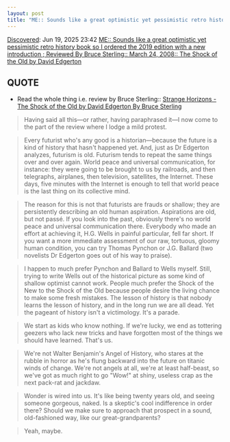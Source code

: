 ```yaml
---
layout: post
title: "ME:: Sounds like a great optimistic yet pessimistic retro history book so I ordered the 2019 edition with a new introduction ; Reviewed By Bruce Sterling:: March 24, 2008:: The Shock of the Old by David Edgerton"
---
```

[Discovered](http://rolandtanglao.com/2020/07/29/p1-blogthis-checkvist-list-links-to-blog/): Jun 19, 2025 23:42 [ME:: Sounds like a great optimistic yet pessimistic retro history book so I ordered the 2019 edition with a new introduction ; Reviewed By Bruce Sterling:: March 24, 2008:: The Shock of the Old by David Edgerton](http://strangehorizons.com/wordpress/non-fiction/reviews/the-shock-of-the-old-by-david-edgerton/)

## QUOTE
* Read the whole thing i.e. review by Bruce Sterling:: [Strange Horizons - The Shock of the Old by David Edgerton By Bruce Sterling](http://strangehorizons.com/wordpress/non-fiction/reviews/the-shock-of-the-old-by-david-edgerton/)

>Having said all this—or rather, having paraphrased it—I now come to the part of the review where I lodge a mild protest.

>Every futurist who's any good is a historian—because the future is a kind of history that hasn't happened yet. And, just as Dr Edgerton analyzes, futurism is old. Futurism tends to repeat the same things over and over again. World peace and universal communication, for instance: they were going to be brought to us by railroads, and then telegraphs, airplanes, then television, satellites, the Internet. These days, five minutes with the Internet is enough to tell that world peace is the last thing on its collective mind.

>The reason for this is not that futurists are frauds or shallow; they are persistently describing an old human aspiration. Aspirations are old, but not passé. If you look into the past, obviously there's no world peace and universal communication there. Everybody who made an effort at achieving it, H.G. Wells in painful particular, fell far short. If you want a more immediate assessment of our raw, tortuous, gloomy human condition, you can try Thomas Pynchon or J.G. Ballard (two novelists Dr Edgerton goes out of his way to praise).

>I happen to much prefer Pynchon and Ballard to Wells myself. Still, trying to write Wells out of the historical picture as some kind of shallow optimist cannot work. People much prefer the Shock of the New to the Shock of the Old because people desire the living chance to make some fresh mistakes. The lesson of history is that nobody learns the lesson of history, and in the long run we are all dead. Yet the pageant of history isn't a victimology. It's a parade.

>We start as kids who know nothing. If we're lucky, we end as tottering geezers who lack new tricks and have forgotten most of the things we should have learned. That's us.

>We're not Walter Benjamin's Angel of History, who stares at the rubble in horror as he's flung backward into the future on titanic winds of change. We're not angels at all, we're at least half-beast, so we've got as much right to go "Wow!" at shiny, useless crap as the next pack-rat and jackdaw.

>Wonder is wired into us. It's like being twenty years old, and seeing someone gorgeous, naked. Is a skeptic's cool indifference in order there? Should we make sure to approach that prospect in a sound, old-fashioned way, like our great-grandparents?

>Yeah, maybe.

